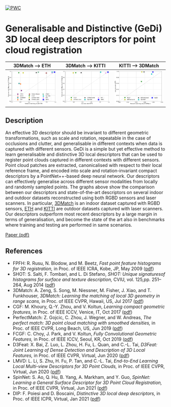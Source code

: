 [![PWC](https://img.shields.io/endpoint.svg?url=https://paperswithcode.com/badge/generalisable-and-distinctive-3d-local-deep/point-cloud-registration-on-3dmatch-benchmark)](https://paperswithcode.com/sota/point-cloud-registration-on-3dmatch-benchmark?p=generalisable-and-distinctive-3d-local-deep)

# Generalisable and Distinctive (GeDi) 3D local deep descriptors for point cloud registration

| 3DMatch ⟶ ETH        | 3DMatch ⟶ KITTI           | KITTI ⟶ 3DMatch
|:---------------------------:|:---------------------------:|:---------------------------:|
| ![](assets/3dm_eth.png) | ![](assets/3dm_kitti.png) | ![](assets/kitti_3dm.png) |

## Description

An effective 3D descriptor should be invariant to different geometric transformations, such as scale and rotation, repeatable in the case of occlusions and clutter, and generalisable in different contexts when data is captured with different sensors.
GeDi is a simple but yet effective method to learn generalisable and distinctive 3D local descriptors that can be used to register point clouds captured in different contexts with different sensors.
Point cloud patches are extracted, canonicalised with respect to their local reference frame, and encoded into scale and rotation-invariant compact descriptors by a PointNet++-based deep neural network.
Our descriptors can effectively generalise across different sensor modalities from locally and randomly sampled points.
The graphs above show the comparison between our descriptors and state-of-the-art descriptors on several indoor and outdoor datasets reconstructed using both RGBD sensors and laser scanners.
In particular, [3DMatch](https://3dmatch.cs.princeton.edu/) is an indoor dataset captured with RGBD sensors, [ETH](https://projects.asl.ethz.ch/datasets/doku.php?id=laserregistration:laserregistration) and [KITTI](http://www.cvlibs.net/datasets/kitti/eval_odometry.php) are outdoor datasets captured with laser scanners.
Our descriptors outperform most recent descriptors by a large margin in terms of generalisation, and become the state of the art also in benchmarks where training and testing are performed in same scenarios.

[Paper (pdf)](https://arxiv.org/pdf/2105.10382.pdf)


## References

- FPFH: R. Rusu, N. Blodow, and M. Beetz, *Fast point feature histograms for 3D registration,* in Proc. of IEEE ICRA, Kobe, JP, May 2009 ([pdf](https://www.cvl.iis.u-tokyo.ac.jp/class2017/2017w/papers/5.3DdataProcessing/Rusu_FPFH_ICRA2009.pdf))
- SHOT: S. Salti, F. Tombari, and L. Di Stefano, *SHOT: Unique signaturesof histograms for surface and texture description,* CVIU, vol. 125,pp. 251–264, Aug 2014 ([pdf](https://d1wqtxts1xzle7.cloudfront.net/42972440/SHOT_Unique_Signatures_of_Histograms_for20160223-22934-hz4swl.pdf?1456231597=&response-content-disposition=inline%3B+filename%3DSHOT_Unique_signatures_of_histograms_for.pdf&Expires=1621501810&Signature=AfL6vBg1NzVt7tdy3K5clW09mvcu7fgoTqH-M~z4rM0OW3RrUfw7OGgBnmUkjL5LWIbfRxp6iA9upBCpNRyOmoyPZBYmnN4TbTYc95AwXNLOFyedJJPlG2pj1Bc~psfjk~dKj8lx4auowyd94J6ITQmLLPgRaJtApItq~RwINWfP1IMjIpKGfDGCTVw-U1Sw8iAGwTgac3sRNTqVUex5QLcK6z5aagizxG4Qv9hacc2vjGJA0AHrY--NYAwF~RaPaW0BRzR9ULPxOTGGfmK-ZSbi9ZGGeLgkjWCOKlMBy2sDRQxIAHF6ZaQO8xVg4r2es9wH89bXmki4VlXdlxsrjg__&Key-Pair-Id=APKAJLOHF5GGSLRBV4ZA))
- 3DMatch: A. Zeng, S. Song, M. Niessner, M. Fisher, J. Xiao, and T. Funkhouser, *3DMatch: Learning the matching of local 3D geometry in range scans,* in Proc. of IEEE CVPR, Hawaii, US, Jul 2017 ([pdf](https://arxiv.org/pdf/1603.08182.pdf))
- CGF: M. Khoury, Q.-Y. Zhou, and V. Koltun, *Learning compact geometric features,* in Proc. of IEEE ICCV, Venice, IT, Oct 2017 ([pdf](https://arxiv.org/pdf/1709.05056.pdf))
- PerfectMatch: Z. Gojcic, C. Zhou, J. Wegner, and W. Andreas, *The perfect match: 3D point cloud matching with smoothed densities,* in Proc. of IEEE CVPR, Long Beach, US, Jun 2019 ([pdf](https://arxiv.org/pdf/1811.06879.pdf))
- FCGF: C. Choy, J. Park, and V. Koltun, *Fully Convolutional Geometric Features,* in Proc. of IEEE ICCV, Seoul, KR, Oct 2019 ([pdf](https://openaccess.thecvf.com/content_ICCV_2019/papers/Choy_Fully_Convolutional_Geometric_Features_ICCV_2019_paper.pdf))
- D3Feat: X. Bai, Z. Luo, L. Zhou, H. Fu, L. Quan, and C.-L. Tai, *D3Feat: Joint Learning of Dense Detection and Description of 3D Local Features,* in Proc. of IEEE CVPR, Virtual, Jun 2020 ([pdf](https://arxiv.org/pdf/2003.03164.pdf))
- LMVD: L. Li, S. Zhu, H. Fu, P. Tan, and C.-L. Tai, *End-to-End Learning Local Multi-view Descriptors for 3D Point Clouds,* in Proc. of IEEE CVPR, Virtual, Jun 2020 ([pdf](https://arxiv.org/pdf/2003.05855.pdf))
- SpinNet: S. Ao, Q. Hu, B. Yang, A. Markham, and Y. Guo, *SpinNet: Learning a General Surface Descriptor for 3D Point Cloud Registration,* in Proc. of IEEE CVPR, Virtual, Jun 2021 ([pdf](https://arxiv.org/pdf/2011.12149.pdf))
- DIP: F. Poiesi and D. Boscaini, *Distinctive 3D local deep descriptors,* in Proc. of IEEE ICPR, Virtual, Jan 2021 ([pdf](https://arxiv.org/pdf/2009.00258.pdf))
